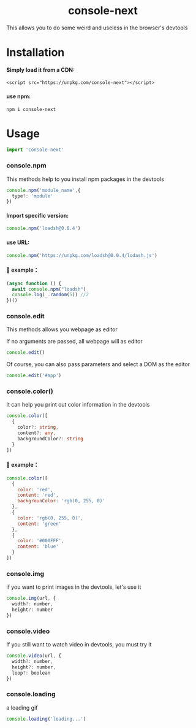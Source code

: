 <h1 align=center>console-next</h1>


This allows you to do some weird and useless in the browser's devtools

# Installation
#### Simply load it from a CDN:
```html5
<script src="https://unpkg.com/console-next"></script>
```

#### use npm:
```
npm i console-next
```

# Usage

```javascript
import 'console-next'
```

### console.npm

This methods help to you install npm packages in the devtools
```javascript
console.npm('module_name',{
  type?: 'module'
})
```


#### Import specific version:
```javascript
console.npm('loadsh@0.0.4')
```
#### use URL:
```javascript
console.npm('https://unpkg.com/loadsh@0.0.4/lodash.js')
```
#### 🌰 example：
```javascript
(async function () {
  await console.npm("loadsh")
  console.log(_.random(5)) //2
})()
```

### console.edit

This methods allows you webpage as editor

If no arguments are passed, all webpage will as editor
```javascript
console.edit()
```

Of course, you can also pass parameters and select a DOM as the editor
```javascript
console.edit('#app')
```

### console.color()

It can help you print out color information in the devtools

```typescript
console.color([
  {
    color?: string,
    content?: any,
    backgroundColor?: string
  }
])
```

#### 🌰 example：
```javascript
console.color([
  {
    color: 'red',
    content: 'red',
    backgrounColor: 'rgb(0, 255, 0)'
  },
  {
    color: 'rgb(0, 255, 0)',
    content: 'green'
  },
  {
    color: '#000FFF',
    content: 'blue'
  }
])
```

### console.img
if you want to print images in the devtools, let's use it
```javascript
console.img(url, {
  width?: number,
  height?: number
})
```


### console.video
If you still want to watch video in devtools, you must try it

```javascript
console.video(url, {
  width?: number,
  height?: number,
  loop?: boolean
})
```

### console.loading

a loading gif
```javascript
console.loading('loading...')
```

